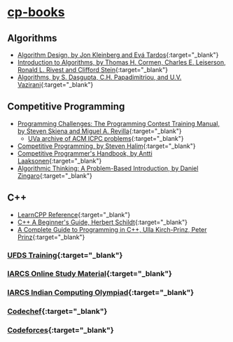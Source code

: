 # [cp-books](https://tdivyajyotis.github.io/cp-books)

## Algorithms

- [Algorithm Design, by Jon Kleinberg and Evá Tardos](https://github.com/tdivyajyotis/cp-books/raw/master/alg-design-eva-tardos-jon-kleinberg.pdf){:target="_blank"}
- [Introduction to Algorithms, by Thomas H. Cormen, Charles E. Leiserson, Ronald L. Rivest and Clifford Stein](https://github.com/tdivyajyotis/cp-books/raw/master/algo-dasgupta-papadimitriou-vazirani.pdf){:target="_blank"}
- [Algorithms, by S. Dasgupta, C.H. Papadimitriou, and U.V. Vazirani](https://github.com/tdivyajyotis/cp-books/raw/master/algo-think-zingaro.pdf){:target="_blank"}

## Competitive Programming
- [Programming Challenges: The Programming Contest Training Manual, by Steven Skiena and Miguel A. Revilla](https://github.com/tdivyajyotis/cp-books/raw/master/prog-chall-skiena-revilla.pdf){:target="_blank"}
  - [UVa archive of ACM ICPC problems](https://uva.onlinejudge.org/){:target="_blank"}
- [Competitive Programming, by Steven Halim](https://github.com/tdivyajyotis/cp-books/raw/master/cp3-steven-halim-felix-halim.pdf){:target="_blank"}
- [Competitive Programmer's Handbook, by Antti Laaksonen](https://github.com/tdivyajyotis/cp-books/raw/master/cphb-laaksonen.pdf){:target="_blank"}
- [Algorithmic Thinking: A Problem-Based Introduction, by Daniel Zingaro](https://github.com/tdivyajyotis/cp-books/raw/master/algo-think-zingaro.pdf){:target="_blank"}

## C++
- [LearnCPP Reference](https://www.learncpp.com){:target="_blank"}
- [C++ A Beginner's Guide, Herbert Schildt](https://github.com/tdivyajyotis/cp-books/raw/master/cpp-beginners-schildt.pdf){:target="_blank"}
- [A Complete Guide to Programming in C++, Ulla Kirch-Prinz, Peter Prinz](https://github.com/tdivyajyotis/cp-books/raw/master/cpp-ulla-prinz-peter-prinz.pdf){:target="_blank"}

### [UFDS Training](https://training.ufds.cc){:target="_blank"}

### [IARCS Online Study Material](https://www.iarcs.org.in/inoi/online-study-material/){:target="_blank"}
### [IARCS Indian Computing Olympiad](https://www.iarcs.org.in/inoi/){:target="_blank"}

### [Codechef](https://www.codechef.com/users/tdivyajyotis){:target="_blank"}
### [Codeforces](https://codeforces.com/profile/webcaf){:target="_blank"}
